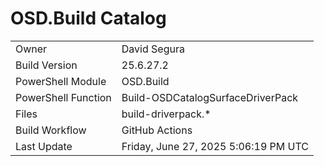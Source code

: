 ﻿# OSD.Build Catalog

| | |
|-|-|
| Owner | David Segura |
| Build Version | 25.6.27.2 |
| PowerShell Module | OSD.Build |
| PowerShell Function | Build-OSDCatalogSurfaceDriverPack |
| Files | build-driverpack.* |
| Build Workflow | GitHub Actions |
| Last Update | Friday, June 27, 2025 5:06:19 PM UTC |
